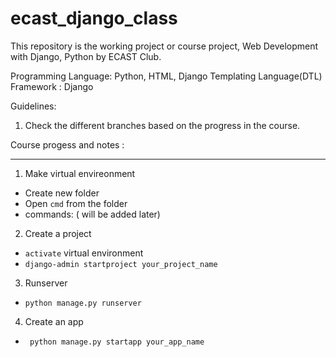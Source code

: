 # ecast_django_class
This repository is the working project or course project, Web Development with Django, Python 
by ECAST Club.

Programming Language: Python, HTML, Django Templating Language(DTL)
Framework : Django

Guidelines:
1. Check the different branches based on the progress in the course.


Course progess and notes :
************************


1. Make virtual envireonment
  - Create new folder
  - Open `cmd` from the folder
  - commands: ( will be added later)
  
2. Create a project
  - `activate` virtual environment
  - ```django-admin startproject your_project_name```

3. Runserver
  - ```python manage.py runserver```

4. Create an app
  - ``` python manage.py startapp your_app_name```
